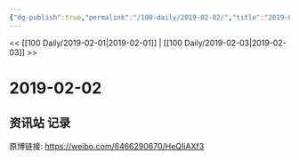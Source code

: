 ```yaml
---
{"dg-publish":true,"permalink":"/100-daily/2019-02-02/","title":"2019-02-02"}
---
```



<< [[100 Daily/2019-02-01\|2019-02-01]] | [[100 Daily/2019-02-03\|2019-02-03]] >>
# 2019-02-02

## 资讯站 记录

原博链接: https://weibo.com/6466290670/HeQIiAXf3

